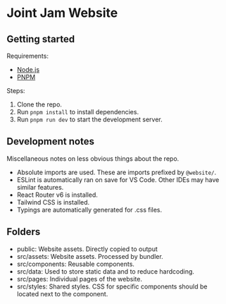 # Joint Jam Website

## Getting started

Requirements:
- [Node.js](https://nodejs.org/en/download)
- [PNPM](https://pnpm.io/installation)

Steps:
1. Clone the repo.
2. Run `pnpm install` to install dependencies.
3. Run `pnpm run dev` to start the development server.

## Development notes

Miscellaneous notes on less obvious things about the repo.

- Absolute imports are used. These are imports prefixed by `@website/`.
- ESLint is automatically ran on save for VS Code. Other IDEs may have similar features.
- React Router v6 is installed.
- Tailwind CSS is installed.
- Typings are automatically generated for .css files.

## Folders

- public: Website assets. Directly copied to output
- src/assets: Website assets. Processed by bundler.
- src/components: Reusable components.
- src/data: Used to store static data and to reduce hardcoding.
- src/pages: Individual pages of the website.
- src/styles: Shared styles. CSS for specific components should be located next to the component.

